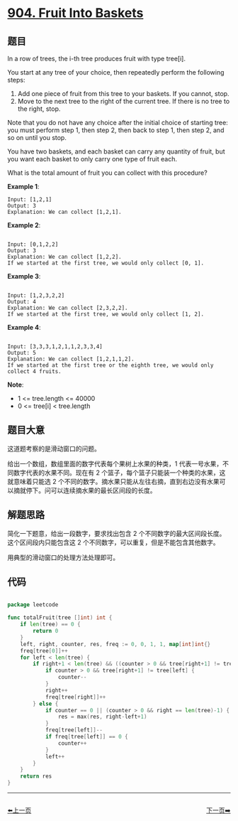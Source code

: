 # [904. Fruit Into Baskets](https://leetcode.com/problems/fruit-into-baskets/)

## 题目

In a row of trees, the i-th tree produces fruit with type tree[i].

You start at any tree of your choice, then repeatedly perform the following steps:

1. Add one piece of fruit from this tree to your baskets.  If you cannot, stop.
2. Move to the next tree to the right of the current tree.  If there is no tree to the right, stop.

Note that you do not have any choice after the initial choice of starting tree: you must perform step 1, then step 2, then back to step 1, then step 2, and so on until you stop.

You have two baskets, and each basket can carry any quantity of fruit, but you want each basket to only carry one type of fruit each.

What is the total amount of fruit you can collect with this procedure?


**Example 1**:

```
Input: [1,2,1]
Output: 3
Explanation: We can collect [1,2,1].

```

**Example 2**:

```

Input: [0,1,2,2]
Output: 3
Explanation: We can collect [1,2,2].
If we started at the first tree, we would only collect [0, 1].

```

**Example 3**:

```

Input: [1,2,3,2,2]
Output: 4
Explanation: We can collect [2,3,2,2].
If we started at the first tree, we would only collect [1, 2].

```

**Example 4**:

```

Input: [3,3,3,1,2,1,1,2,3,3,4]
Output: 5
Explanation: We can collect [1,2,1,1,2].
If we started at the first tree or the eighth tree, we would only collect 4 fruits.

```

**Note**:

- 1 <= tree.length <= 40000
- 0 <= tree[i] < tree.length

## 题目大意

这道题考察的是滑动窗口的问题。

给出一个数组，数组里面的数字代表每个果树上水果的种类，1 代表一号水果，不同数字代表的水果不同。现在有 2 个篮子，每个篮子只能装一个种类的水果，这就意味着只能选 2 个不同的数字。摘水果只能从左往右摘，直到右边没有水果可以摘就停下。问可以连续摘水果的最长区间段的长度。


## 解题思路

简化一下题意，给出一段数字，要求找出包含 2 个不同数字的最大区间段长度。这个区间段内只能包含这 2 个不同数字，可以重复，但是不能包含其他数字。

用典型的滑动窗口的处理方法处理即可。




## 代码

```go

package leetcode

func totalFruit(tree []int) int {
	if len(tree) == 0 {
		return 0
	}
	left, right, counter, res, freq := 0, 0, 1, 1, map[int]int{}
	freq[tree[0]]++
	for left < len(tree) {
		if right+1 < len(tree) && ((counter > 0 && tree[right+1] != tree[left]) || (tree[right+1] == tree[left] || freq[tree[right+1]] > 0)) {
			if counter > 0 && tree[right+1] != tree[left] {
				counter--
			}
			right++
			freq[tree[right]]++
		} else {
			if counter == 0 || (counter > 0 && right == len(tree)-1) {
				res = max(res, right-left+1)
			}
			freq[tree[left]]--
			if freq[tree[left]] == 0 {
				counter++
			}
			left++
		}
	}
	return res
}

```


----------------------------------------------
<div style="display: flex;justify-content: space-between;align-items: center;">
<p><a href="https://books.halfrost.com/leetcode/ChapterFour/0900~0999/0901.Online-Stock-Span/">⬅️上一页</a></p>
<p><a href="https://books.halfrost.com/leetcode/ChapterFour/0900~0999/0907.Sum-of-Subarray-Minimums/">下一页➡️</a></p>
</div>
